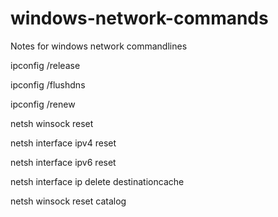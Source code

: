 # windows-network-commands
Notes for windows network commandlines


ipconfig /release

ipconfig /flushdns

ipconfig /renew

netsh winsock reset

netsh interface ipv4 reset

netsh interface ipv6 reset

netsh interface ip delete destinationcache

netsh winsock reset catalog
